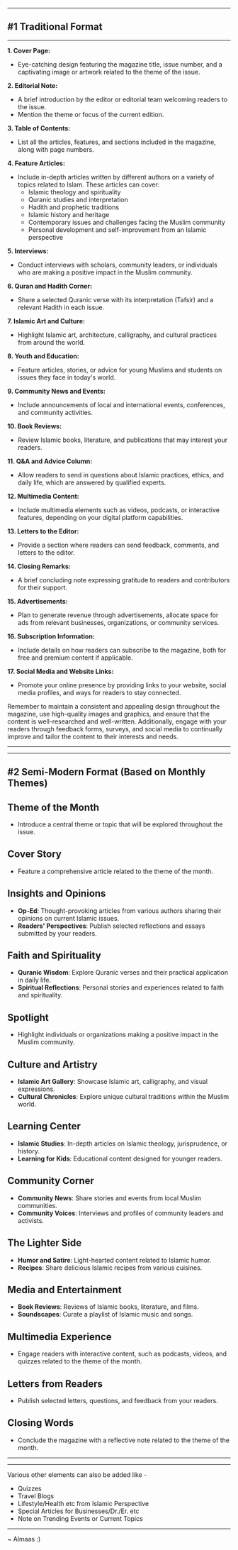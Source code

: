 ***
## #1 Traditional Format
***

**1. Cover Page:**
   - Eye-catching design featuring the magazine title, issue number, and a captivating image or artwork related to the theme of the issue.

**2. Editorial Note:**
   - A brief introduction by the editor or editorial team welcoming readers to the issue.
   - Mention the theme or focus of the current edition.

**3. Table of Contents:**
   - List all the articles, features, and sections included in the magazine, along with page numbers.
   
**4. Feature Articles:**
   - Include in-depth articles written by different authors on a variety of topics related to Islam. These articles can cover:
     - Islamic theology and spirituality
     - Quranic studies and interpretation
     - Hadith and prophetic traditions
     - Islamic history and heritage
     - Contemporary issues and challenges facing the Muslim community
     - Personal development and self-improvement from an Islamic perspective

**5. Interviews:**
   - Conduct interviews with scholars, community leaders, or individuals who are making a positive impact in the Muslim community.
   
**6. Quran and Hadith Corner:**
   - Share a selected Quranic verse with its interpretation (Tafsir) and a relevant Hadith in each issue.
   
**7. Islamic Art and Culture:**
   - Highlight Islamic art, architecture, calligraphy, and cultural practices from around the world.
   
**8. Youth and Education:**
   - Feature articles, stories, or advice for young Muslims and students on issues they face in today's world.
   
**9. Community News and Events:**
   - Include announcements of local and international events, conferences, and community activities.
   
**10. Book Reviews:**
   - Review Islamic books, literature, and publications that may interest your readers.
   
**11. Q&A and Advice Column:**
   - Allow readers to send in questions about Islamic practices, ethics, and daily life, which are answered by qualified experts.
   
**12. Multimedia Content:**
   - Include multimedia elements such as videos, podcasts, or interactive features, depending on your digital platform capabilities.
   
**13. Letters to the Editor:**
   - Provide a section where readers can send feedback, comments, and letters to the editor.
   
**14. Closing Remarks:**
   - A brief concluding note expressing gratitude to readers and contributors for their support.

**15. Advertisements:**
   - Plan to generate revenue through advertisements, allocate space for ads from relevant businesses, organizations, or community services.

**16. Subscription Information:**
   - Include details on how readers can subscribe to the magazine, both for free and premium content if applicable.

**17. Social Media and Website Links:**
   - Promote your online presence by providing links to your website, social media profiles, and ways for readers to stay connected.

Remember to maintain a consistent and appealing design throughout the magazine, use high-quality images and graphics, and ensure that the content is well-researched and well-written. Additionally, engage with your readers through feedback forms, surveys, and social media to continually improve and tailor the content to their interests and needs.

***
***

## #2 Semi-Modern Format (Based on Monthly Themes)

## Theme of the Month
- Introduce a central theme or topic that will be explored throughout the issue.

## Cover Story
- Feature a comprehensive article related to the theme of the month.

## Insights and Opinions
- **Op-Ed**: Thought-provoking articles from various authors sharing their opinions on current Islamic issues.
- **Readers' Perspectives**: Publish selected reflections and essays submitted by your readers.

## Faith and Spirituality
- **Quranic Wisdom**: Explore Quranic verses and their practical application in daily life.
- **Spiritual Reflections**: Personal stories and experiences related to faith and spirituality.

## Spotlight
- Highlight individuals or organizations making a positive impact in the Muslim community.

## Culture and Artistry
- **Islamic Art Gallery**: Showcase Islamic art, calligraphy, and visual expressions.
- **Cultural Chronicles**: Explore unique cultural traditions within the Muslim world.

## Learning Center
- **Islamic Studies**: In-depth articles on Islamic theology, jurisprudence, or history.
- **Learning for Kids**: Educational content designed for younger readers.

## Community Corner
- **Community News**: Share stories and events from local Muslim communities.
- **Community Voices**: Interviews and profiles of community leaders and activists.

## The Lighter Side
- **Humor and Satire**: Light-hearted content related to Islamic humor.
- **Recipes**: Share delicious Islamic recipes from various cuisines.

## Media and Entertainment
- **Book Reviews**: Reviews of Islamic books, literature, and films.
- **Soundscapes**: Curate a playlist of Islamic music and songs.

## Multimedia Experience
- Engage readers with interactive content, such as podcasts, videos, and quizzes related to the theme of the month.

## Letters from Readers
- Publish selected letters, questions, and feedback from your readers.

## Closing Words
- Conclude the magazine with a reflective note related to the theme of the month.

---
***

Various other elements can also be added like - 
- Quizzes
- Travel Blogs
- Lifestyle/Health etc from Islamic Perspective
- Special Articles for Businesses/Dr./Er. etc
- Note on Trending Events or Current Topics
***
~ Almaas :) 
